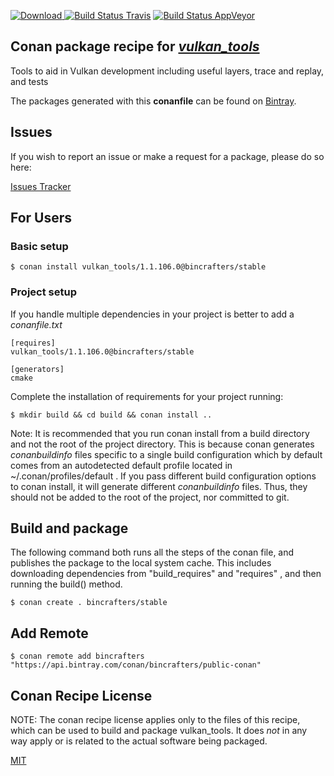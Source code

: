 [![Download](https://api.bintray.com/packages/bincrafters/public-conan/vulkan_tools%3Abincrafters/images/download.svg) ](https://bintray.com/bincrafters/public-conan/vulkan_tools%3Abincrafters/_latestVersion)
[![Build Status Travis](https://travis-ci.com/bincrafters/conan-vulkan_tools.svg?branch=stable%2F1.1.106.0)](https://travis-ci.com/bincrafters/conan-vulkan_tools)
[![Build Status AppVeyor](https://ci.appveyor.com/api/projects/status/github/bincrafters/conan-vulkan_tools?branch=stable%2F1.1.106.0&svg=true)](https://ci.appveyor.com/project/bincrafters/conan-vulkan_tools)

## Conan package recipe for [*vulkan_tools*](https://github.com/LunarG/VulkanTools)

Tools to aid in Vulkan development including useful layers, trace and replay, and tests

The packages generated with this **conanfile** can be found on [Bintray](https://bintray.com/bincrafters/public-conan/vulkan_tools%3Abincrafters).


## Issues

If you wish to report an issue or make a request for a package, please do so here:

[Issues Tracker](https://github.com/bincrafters/community/issues)


## For Users

### Basic setup

    $ conan install vulkan_tools/1.1.106.0@bincrafters/stable

### Project setup

If you handle multiple dependencies in your project is better to add a *conanfile.txt*

    [requires]
    vulkan_tools/1.1.106.0@bincrafters/stable

    [generators]
    cmake

Complete the installation of requirements for your project running:

    $ mkdir build && cd build && conan install ..

Note: It is recommended that you run conan install from a build directory and not the root of the project directory.  This is because conan generates *conanbuildinfo* files specific to a single build configuration which by default comes from an autodetected default profile located in ~/.conan/profiles/default .  If you pass different build configuration options to conan install, it will generate different *conanbuildinfo* files.  Thus, they should not be added to the root of the project, nor committed to git.


## Build and package

The following command both runs all the steps of the conan file, and publishes the package to the local system cache.  This includes downloading dependencies from "build_requires" and "requires" , and then running the build() method.

    $ conan create . bincrafters/stable




## Add Remote

    $ conan remote add bincrafters "https://api.bintray.com/conan/bincrafters/public-conan"


## Conan Recipe License

NOTE: The conan recipe license applies only to the files of this recipe, which can be used to build and package vulkan_tools.
It does *not* in any way apply or is related to the actual software being packaged.

[MIT](https://github.com/bincrafters/conan-vulkan_tools/blob/stable/1.1.106.0/LICENSE.md)
